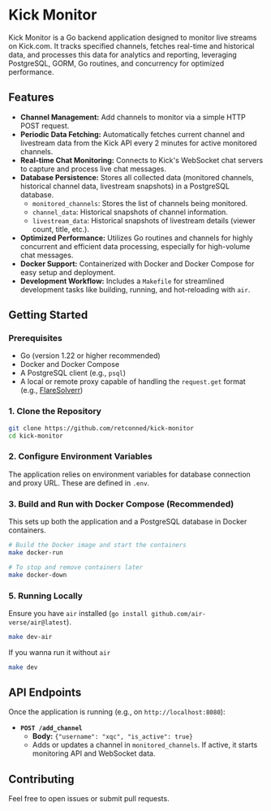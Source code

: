 # Kick Monitor

Kick Monitor is a Go backend application designed to monitor live streams on Kick.com. It tracks specified channels, fetches real-time and historical data, and processes this data for analytics and reporting, leveraging PostgreSQL, GORM, Go routines, and concurrency for optimized performance.

## Features

- **Channel Management:** Add channels to monitor via a simple HTTP POST request.
- **Periodic Data Fetching:** Automatically fetches current channel and livestream data from the Kick API every 2 minutes for active monitored channels.
- **Real-time Chat Monitoring:** Connects to Kick's WebSocket chat servers to capture and process live chat messages.
- **Database Persistence:** Stores all collected data (monitored channels, historical channel data, livestream snapshots) in a PostgreSQL database.
    - `monitored_channels`: Stores the list of channels being monitored.
    - `channel_data`: Historical snapshots of channel information.
    - `livestream_data`: Historical snapshots of livestream details (viewer count, title, etc.).
- **Optimized Performance:** Utilizes Go routines and channels for highly concurrent and efficient data processing, especially for high-volume chat messages.
- **Docker Support:** Containerized with Docker and Docker Compose for easy setup and deployment.
- **Development Workflow:** Includes a `Makefile` for streamlined development tasks like building, running, and hot-reloading with `air`.

## Getting Started

### Prerequisites

- Go (version 1.22 or higher recommended)
- Docker and Docker Compose
- A PostgreSQL client (e.g., `psql`)
- A local or remote proxy capable of handling the `request.get` format (e.g., [FlareSolverr](https://github.com/FlareSolverr/FlareSolverr))

### 1. Clone the Repository

```bash
git clone https://github.com/retconned/kick-monitor
cd kick-monitor
```

### 2. Configure Environment Variables

The application relies on environment variables for database connection and proxy URL. These are defined in `.env`.

### 3. Build and Run with Docker Compose (Recommended)

This sets up both the application and a PostgreSQL database in Docker containers.

```bash
# Build the Docker image and start the containers
make docker-run

# To stop and remove containers later
make docker-down
```

### 5. Running Locally

Ensure you have `air` installed (`go install github.com/air-verse/air@latest`).

```bash
make dev-air
```

If you wanna run it without `air`

```bash
make dev
```

## API Endpoints

Once the application is running (e.g., on `http://localhost:8080`):

- **`POST /add_channel`**
    - **Body:** `{"username": "xqc", "is_active": true}`
    - Adds or updates a channel in `monitored_channels`. If active, it starts monitoring API and WebSocket data.

## Contributing

Feel free to open issues or submit pull requests.
